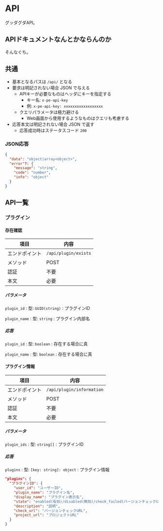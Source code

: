 # API

グッダグダAPI。

## APIドキュメントなんとかならんのか

そんなぐち。

## 共通

* 基本となるパスは `/api/` となる
* 要求は明記されない場合 JSON で与える
  * APIキーが必要なものはヘッダにキーを指定する
    * キー名: `x-pe-api-key`
    * 例: `x-pe-api-key: xxxxxxxxxxxxxxxxxx`
  * クエリパラメータは極力避ける
    * Web画面から使用するようなものはクエリも考慮する
* 応答本文は明記されない場合 JSON で返す
  * 応答成功時はステータスコード `200`

### JSON応答

```json
{
  "data": "object|array<object>",
  "error"?: {
    "message": "string",
    "code": "number",
    "info": "object"
  }
}
```

## API一覧

### プラグイン

#### 存在確認

| 項目 | 内容 |
|---|---|
| エンドポイント | `/api/plugin/exists` |
| メソッド | POST |
| 認証 | 不要 |
| 本文 | 必要 |

##### パラメータ

`plugin_id`
:   型: `GUID(string)`
:   プラグインID

`plugin_name`
:   型: `string`
:   プラグイン内部名

##### 応答

`plugin_id`
:   型: `boolean`
:   存在する場合に真

`plugin_name`
:   型: `boolean`
:   存在する場合に真

#### プラグイン情報

| 項目 | 内容 |
|---|---|
| エンドポイント | `/api/plugin/information` |
| メソッド | POST |
| 認証 | 不要 |
| 本文 | 必要 |

##### パラメータ

`plugin_ids`
:   型: `string[]`
:   プラグインID

##### 応答

`plugins`
:   型: `[key: string]: object`
:   プラグイン情報

```json
"plugins": {
  "プラグインID": {
    "user_id": "ユーザーID",
    "plugin_name": "プラグイン名",
    "display_name": "プラグイン表示名",
    "state": "enabled(有効)/disabled(無効)/check_failed(バージョンチェックURL無効)",
    "description": "説明",
    "check_url": "バージョンチェックURL",
    "project_url": "プロジェクトURL"
  }
}
```
